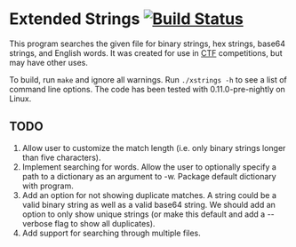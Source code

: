 Extended Strings [![Build Status](https://travis-ci.org/gsingh93/xstrings.svg?branch=master)](https://travis-ci.org/gsingh93/xstrings)
================

This program searches the given file for binary strings, hex strings, base64 strings, and English words. It was created for use in [CTF](https://ctftime.org/ctf-wtf/) competitions, but may have other uses.

To build, run `make` and ignore all warnings. Run `./xstrings -h` to see a list of command line options. The code has been tested with 0.11.0-pre-nightly on Linux.

TODO
----
1. Allow user to customize the match length (i.e. only binary strings longer than five characters).
2. Implement searching for words. Allow the user to optionally specify a path to a dictionary as an argument to -w. Package default dictionary with program.
3. Add an option for not showing duplicate matches. A string could be a valid binary string as well as a valid base64 string. We should add an option to only show unique strings (or make this default and add a --verbose flag to show all duplicates).
4. Add support for searching through multiple files.

